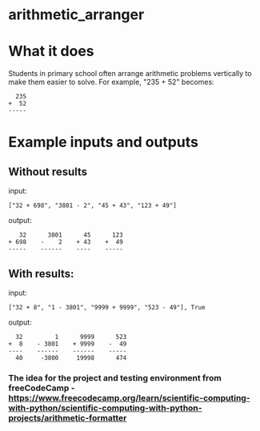 # arithmetic_arranger

# What it does

Students in primary school often arrange arithmetic problems vertically to make them easier to solve. For example, "235 + 52" becomes:

```
  235
+  52
-----
```

# Example inputs and outputs

## Without results 

input: 
```
["32 + 698", "3801 - 2", "45 + 43", "123 + 49"]
```
output:
```
   32      3801      45      123
+ 698    -    2    + 43    +  49
-----    ------    ----    -----
```
## With results:

input: 
```
["32 + 8", "1 - 3801", "9999 + 9999", "523 - 49"], True
```
output:
```
  32         1      9999      523
+  8    - 3801    + 9999    -  49
----    ------    ------    -----
  40     -3800     19998      474
```

### The idea for the project and testing environment from freeCodeCamp - https://www.freecodecamp.org/learn/scientific-computing-with-python/scientific-computing-with-python-projects/arithmetic-formatter